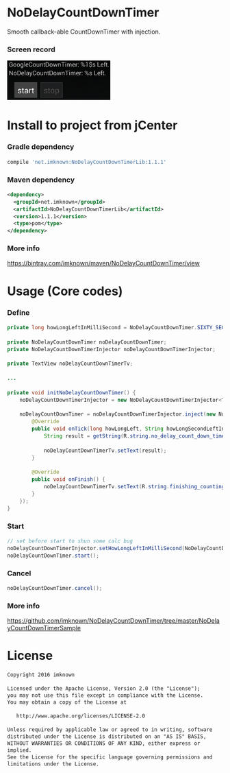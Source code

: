 # NoDelayCountDownTimer
Smooth callback-able CountDownTimer with injection.

### Screen record
![github](https://raw.githubusercontent.com/imknown/NoDelayCountDownTimer/master/Art/screen_record.gif "github")

# Install to project from jCenter
### Gradle dependency
``` groovy
compile 'net.imknown:NoDelayCountDownTimerLib:1.1.1'
 ```

### Maven dependency
 ``` xml
 <dependency>
   <groupId>net.imknown</groupId>
   <artifactId>NoDelayCountDownTimerLib</artifactId>
   <version>1.1.1</version>
   <type>pom</type>
 </dependency>
 ```

### More info
https://bintray.com/imknown/maven/NoDelayCountDownTimer/view



# Usage (Core codes)
### Define
``` java
private long howLongLeftInMilliSecond = NoDelayCountDownTimer.SIXTY_SECONDS;

private NoDelayCountDownTimer noDelayCountDownTimer;
private NoDelayCountDownTimerInjector noDelayCountDownTimerInjector;

private TextView noDelayCountDownTimerTv;

...

private void initNoDelayCountDownTimer() {
    noDelayCountDownTimerInjector = new NoDelayCountDownTimerInjector<TextView>(noDelayCountDownTimerTv, howLongLeftInMilliSecond);

    noDelayCountDownTimer = noDelayCountDownTimerInjector.inject(new NoDelayCountDownTimerInjector.ICountDownTimerCallback() {
        @Override
        public void onTick(long howLongLeft, String howLongSecondLeftInStringFormat) {
            String result = getString(R.string.no_delay_count_down_timer, howLongSecondLeftInStringFormat);

            noDelayCountDownTimerTv.setText(result);
        }

        @Override
        public void onFinish() {
            noDelayCountDownTimerTv.setText(R.string.finishing_counting_down);
        }
    });
}
```

### Start
``` java
// set before start to shun some calc bug
noDelayCountDownTimerInjector.setHowLongLeftInMilliSecond(NoDelayCountDownTimer.SIXTY_SECONDS);
noDelayCountDownTimer.start();
```

### Cancel
``` java
noDelayCountDownTimer.cancel();
```

### More info
https://github.com/imknown/NoDelayCountDownTimer/tree/master/NoDelayCountDownTimerSample

# License
    Copyright 2016 imknown
    
    Licensed under the Apache License, Version 2.0 (the "License");
    you may not use this file except in compliance with the License.
    You may obtain a copy of the License at
    
       http://www.apache.org/licenses/LICENSE-2.0
    
    Unless required by applicable law or agreed to in writing, software
    distributed under the License is distributed on an "AS IS" BASIS,
    WITHOUT WARRANTIES OR CONDITIONS OF ANY KIND, either express or implied.
    See the License for the specific language governing permissions and
    limitations under the License.
